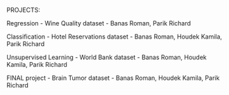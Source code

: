 PROJECTS:

Regression - Wine Quality dataset - Banas Roman, Parik Richard



Classification - Hotel Reservations dataset - Banas Roman, Houdek Kamila, Parik Richard



Unsupervised Learning - World Bank dataset - Banas Roman, Houdek Kamila, Parik Richard



FINAL project - Brain Tumor dataset - Banas Roman, Houdek Kamila, Parik Richard

